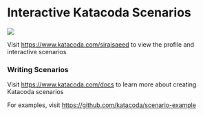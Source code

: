 # Interactive Katacoda Scenarios

[![](http://shields.katacoda.com/katacoda/sirajsaeed/count.svg)](https://www.katacoda.com/sirajsaeed "Get your profile on Katacoda.com")

Visit https://www.katacoda.com/sirajsaeed to view the profile and interactive scenarios

### Writing Scenarios
Visit https://www.katacoda.com/docs to learn more about creating Katacoda scenarios

For examples, visit https://github.com/katacoda/scenario-example
